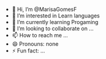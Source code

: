 - 👋 Hi, I’m @MarisaGomesF
- 👀 I’m interested in Learn languages
- 🌱 I’m currently learning Progaming
- 💞️ I’m looking to collaborate on ...
- 📫 How to reach me ...
- 😄 Pronouns: none
- ⚡ Fun fact: ...

<!---
MarisaGomesF/MarisaGomesF is a ✨ special ✨ repository because its `README.md` (this file) appears on your GitHub profile.
You can click the Preview link to take a look at your changes.
--->
